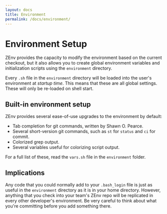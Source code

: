 ```yaml
---
layout: docs
title: Environment
permalink: /docs/environment/
---
```


# Environment Setup

ZEnv provides the capacity to modify the environment based on the current
checkout, but it also allows you to create global environment variables and
initialization scripts using the `environment` directory.

Every `.sh` file in the `environment` directory will be loaded into the user's
environment at *startup time*. This means that these are all global settings.
These will only be re-loaded on shell start.


## Built-in environment setup

ZEnv provides several ease-of-use upgrades to the environment by default:

- Tab completion for git commands, written by Shawn O. Pearce.
- Several short-version git commands, such as `st` for `status` and `ci` for
  commit.
- Colorized grep output.
- Several variables useful for colorizing script output.

For a full list of these, read the `vars.sh` file in the `environment` folder.


## Implications

Any code that you could normally add to your `.bash_login` file is just as
useful in the `environment` directory as it is in your home directory. However,
anything that you check into your team's ZEnv repo will be replicated in every
other developer's environment. Be very careful to think about what you're
committing before you add something there.